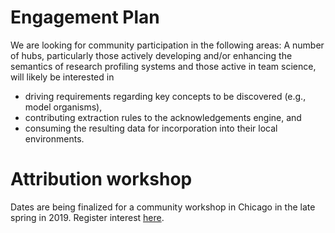 # Engagement Plan

We are looking for community participation in the following areas:
A number of hubs, particularly those actively developing and/or enhancing the semantics of research profiling systems and those active in team science, will likely be interested in
- driving requirements regarding key concepts to be discovered (e.g., model organisms),
- contributing extraction rules to the acknowledgements engine, and
- consuming the resulting data for incorporation into their local environments.

# Attribution workshop

Dates are being finalized for a community workshop in Chicago in the late spring in 2019. Register interest [here](https://goo.gl/forms/WFovPhtinGYg5oTm1). 
